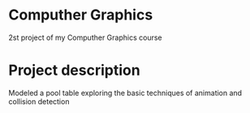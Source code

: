 # Computher Graphics
2st project of my Computher Graphics course
# Project description
Modeled a pool table exploring the basic techniques of animation and collision detection
